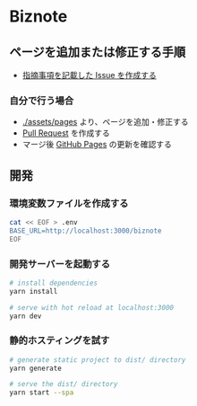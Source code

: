 # Biznote

## ページを追加または修正する手順

- [指摘事項を記載した Issue を作成する](../../issues/new)


### 自分で行う場合

- [./assets/pages](./assets/pages) より、ページを追加・修正する
- [Pull Request](../../pulls) を作成する
- マージ後 [GitHub Pages](https://oshinko.github.io/biznote) の更新を確認する


## 開発

### 環境変数ファイルを作成する

```sh
cat << EOF > .env
BASE_URL=http://localhost:3000/biznote
EOF
```


### 開発サーバーを起動する

```sh
# install dependencies
yarn install

# serve with hot reload at localhost:3000
yarn dev
```


### 静的ホスティングを試す

```sh
# generate static project to dist/ directory
yarn generate

# serve the dist/ directory
yarn start --spa
